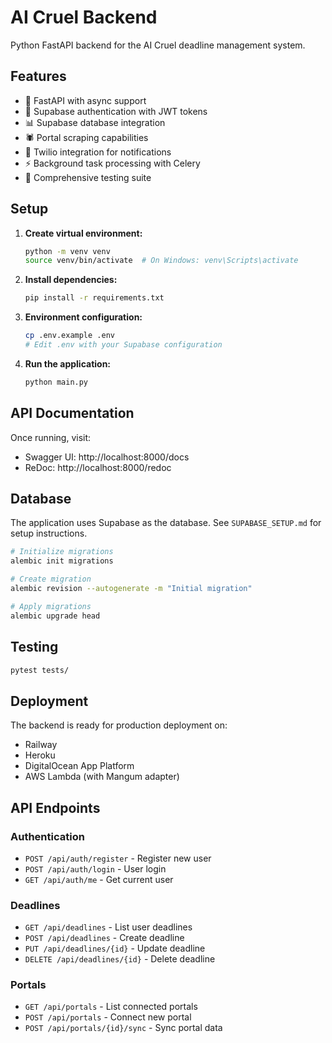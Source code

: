 # AI Cruel Backend

Python FastAPI backend for the AI Cruel deadline management system.

## Features

-   🚀 FastAPI with async support
-   🔐 Supabase authentication with JWT tokens
-   📊 Supabase database integration
-   🕷️ Portal scraping capabilities
-   📱 Twilio integration for notifications
-   ⚡ Background task processing with Celery
-   🧪 Comprehensive testing suite

## Setup

1. **Create virtual environment:**

    ```bash
    python -m venv venv
    source venv/bin/activate  # On Windows: venv\Scripts\activate
    ```

2. **Install dependencies:**

    ```bash
    pip install -r requirements.txt
    ```

3. **Environment configuration:**

    ```bash
    cp .env.example .env
    # Edit .env with your Supabase configuration
    ```

4. **Run the application:**
    ```bash
    python main.py
    ```

## API Documentation

Once running, visit:

-   Swagger UI: http://localhost:8000/docs
-   ReDoc: http://localhost:8000/redoc

## Database

The application uses Supabase as the database. See `SUPABASE_SETUP.md` for setup instructions.

```bash
# Initialize migrations
alembic init migrations

# Create migration
alembic revision --autogenerate -m "Initial migration"

# Apply migrations
alembic upgrade head
```

## Testing

```bash
pytest tests/
```

## Deployment

The backend is ready for production deployment on:

-   Railway
-   Heroku
-   DigitalOcean App Platform
-   AWS Lambda (with Mangum adapter)

## API Endpoints

### Authentication

-   `POST /api/auth/register` - Register new user
-   `POST /api/auth/login` - User login
-   `GET /api/auth/me` - Get current user

### Deadlines

-   `GET /api/deadlines` - List user deadlines
-   `POST /api/deadlines` - Create deadline
-   `PUT /api/deadlines/{id}` - Update deadline
-   `DELETE /api/deadlines/{id}` - Delete deadline

### Portals

-   `GET /api/portals` - List connected portals
-   `POST /api/portals` - Connect new portal
-   `POST /api/portals/{id}/sync` - Sync portal data
